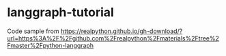 # langgraph-tutorial
Code sample from https://realpython.github.io/gh-download/?url=https%3A%2F%2Fgithub.com%2Frealpython%2Fmaterials%2Ftree%2Fmaster%2Fpython-langgraph

